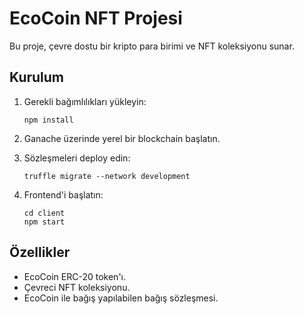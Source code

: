 # EcoCoin NFT Projesi

Bu proje, çevre dostu bir kripto para birimi ve NFT koleksiyonu sunar. 

## Kurulum

1. Gerekli bağımlılıkları yükleyin:
   ```
   npm install
   ```

2. Ganache üzerinde yerel bir blockchain başlatın.

3. Sözleşmeleri deploy edin:
   ```
   truffle migrate --network development
   ```

4. Frontend'i başlatın:
   ```
   cd client
   npm start
   ```

## Özellikler

- EcoCoin ERC-20 token'ı.
- Çevreci NFT koleksiyonu.
- EcoCoin ile bağış yapılabilen bağış sözleşmesi.
